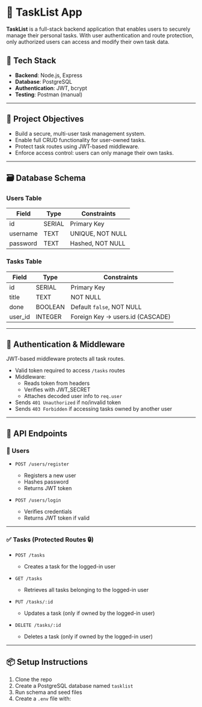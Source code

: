 # 📝 TaskList App

**TaskList** is a full-stack backend application that enables users to securely manage their personal tasks. With user authentication and route protection, only authorized users can access and modify their own task data.

## 🔧 Tech Stack

- **Backend**: Node.js, Express
- **Database**: PostgreSQL
- **Authentication**: JWT, bcrypt
- **Testing**: Postman (manual)

---

## 🎯 Project Objectives

- Build a secure, multi-user task management system.
- Enable full CRUD functionality for user-owned tasks.
- Protect task routes using JWT-based middleware.
- Enforce access control: users can only manage their own tasks.

---

## 🗃️ Database Schema

### Users Table

| Field     | Type    | Constraints          |
|-----------|---------|----------------------|
| id        | SERIAL  | Primary Key          |
| username  | TEXT    | UNIQUE, NOT NULL     |
| password  | TEXT    | Hashed, NOT NULL     |

### Tasks Table

| Field     | Type     | Constraints                      |
|-----------|----------|----------------------------------|
| id        | SERIAL   | Primary Key                      |
| title     | TEXT     | NOT NULL                         |
| done      | BOOLEAN  | Default `false`, NOT NULL        |
| user_id   | INTEGER  | Foreign Key → users.id (CASCADE) |

---

## 🔐 Authentication & Middleware

JWT-based middleware protects all task routes.

- Valid token required to access `/tasks` routes
- Middleware:
  - Reads token from headers
  - Verifies with JWT_SECRET
  - Attaches decoded user info to `req.user`
- Sends `401 Unauthorized` if no/invalid token
- Sends `403 Forbidden` if accessing tasks owned by another user

---

## 📡 API Endpoints

### 👤 Users

- `POST /users/register`  
  - Registers a new user
  - Hashes password
  - Returns JWT token

- `POST /users/login`  
  - Verifies credentials
  - Returns JWT token if valid

---

### ✅ Tasks (Protected Routes 🔒)

- `POST /tasks`  
  - Creates a task for the logged-in user

- `GET /tasks`  
  - Retrieves all tasks belonging to the logged-in user

- `PUT /tasks/:id`  
  - Updates a task (only if owned by the logged-in user)

- `DELETE /tasks/:id`  
  - Deletes a task (only if owned by the logged-in user)

---

## 📦 Setup Instructions

1. Clone the repo  
2. Create a PostgreSQL database named `tasklist`  
3. Run schema and seed files  
4. Create a `.env` file with:

